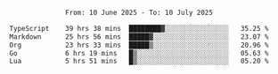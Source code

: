 <div align="center">
<p style="text-align: center;">
<!--START_SECTION:waka-->

```txt
From: 10 June 2025 - To: 10 July 2025

TypeScript    39 hrs 38 mins  ████████▓░░░░░░░░░░░░░░░░   35.25 %
Markdown      25 hrs 56 mins  █████▓░░░░░░░░░░░░░░░░░░░   23.07 %
Org           23 hrs 33 mins  █████▒░░░░░░░░░░░░░░░░░░░   20.96 %
Go            6 hrs 19 mins   █▒░░░░░░░░░░░░░░░░░░░░░░░   05.63 %
Lua           5 hrs 51 mins   █▒░░░░░░░░░░░░░░░░░░░░░░░   05.20 %
```

<!--END_SECTION:waka-->
</p>
</div>
